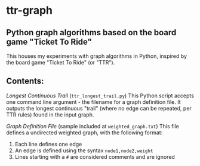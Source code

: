# ttr-graph
## Python graph algorithms based on the board game "Ticket To Ride"

This houses my experiments with graph algorithms in Python, inspired by the board game "Ticket To Ride" (or "TTR").

Contents:
---------

*Longest Continuous Trail* (`ttr_longest_trail.py`)
This Python script accepts one command line argument - the filename for a graph definition file. It outputs the longest continuous "trail" (where no edge can be repeated, per TTR rules) found in the input graph.

*Graph Definition File* (sample included at `weighted_graph.txt`)
This file defines a undirected weighted graph, with the following format:

 1. Each line defines one edge
 2. An edge is defined using the syntax `node1,node2,weight`
 3. Lines starting with a `#` are considered comments and are ignored


